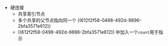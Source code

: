 - 硬连接
	- 共享索引节点
	- 多个共享的父节点指向同一个 ((612f2f58-0498-492d-9896-2bfa3571e612))
	- ((612f2f58-0498-492d-9896-2bfa3571e612)) 中加入一个`count`用于指示